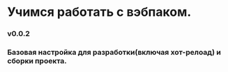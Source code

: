 # Учимся работать с вэбпаком.

### v0.0.2

### Базовая настройка для разработки(включая хот-релоад) и сборки проекта.
